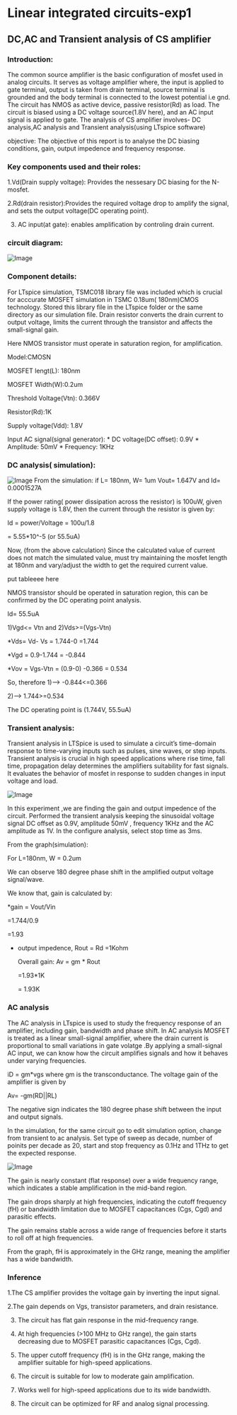 # Linear integrated circuits-exp1
## DC,AC and Transient analysis of CS amplifier
### Introduction:
The common source amplifier is the basic configuration of mosfet used in analog circuits. It serves as voltage amplifier where, the input is applied to gate terminal, output is taken from drain terminal, source terminal is grounded and the body terminal is connected to the lowest potential i.e gnd. 
The circuit has NMOS as active device, passive resistor(Rd) as load. The circuit is biased using a DC voltage source(1.8V here), and an AC input signal is applied to gate.
The analysis of CS amplifier involves- DC analysis,AC analysis and Transient analysis(using LTspice software)

objective: The objective of this report is to analyse the DC biasing conditions, gain, output impedence and frequency response.
### Key components used and their roles:
1.Vd(Drain supply voltage): Provides the nessesary DC biasing for the N-mosfet.

2.Rd(drain resistor):Provides the required voltage drop to amplify the signal, and sets the output voltage(DC operating point).

3. AC input(at gate): enables amplification by controling drain current.

### circuit diagram:
![Image](https://github.com/user-attachments/assets/126e8794-4bd5-4100-838e-90e58d624d87)

### Component details:
For LTspice simulation, TSMC018 library file was included which is crucial for acccurate MOSFET simulation in TSMC 0.18um( 180nm)CMOS technology. Stored this library file in the LTspice folder or the same directory as our simulation file. Drain resistor converts the drain current to output voltage, limits the current through the transistor and affects the small-signal gain.

Here NMOS transistor must operate in saturation region, for amplification.

Model:CMOSN

MOSFET lengt(L): 180nm

MOSFET Width(W):0.2um

Threshold Voltage(Vtn): 0.366V

Resistor(Rd):1K

Supply voltage(Vdd): 1.8V

Input AC signal(signal generator):
      * DC voltage(DC offset): 0.9V
      * Amplitude: 50mV
      * Frequency: 1KHz


### DC analysis( simulation):
![Image](https://github.com/user-attachments/assets/02d80bac-c555-4f31-9347-0314dee3c94a)
From the simulation: if L= 180nm, W= 1um
                    Vout= 1.647V and Id= 0.0001527A


If the power rating( power dissipation across the resistor) is 100uW, given supply voltage is 1.8V, then the current through the resistor is given by:

 Id = power/Voltage = 100u/1.8
                     
= 5.55*10^-5  (or 55.5uA)

 
Now, (from the above calculation) Since the calculated value of current does not match the simulated value, must try maintaining the mosfet length at 180nm and vary/adjust the width to get the required current value.


put tableeee here

NMOS transistor should be operated in saturation region, this can be confirmed by the DC operating point analysis.

Id= 55.5uA

1)Vgd<= Vtn  and 2)Vds>=(Vgs-Vtn)

*Vds= Vd- Vs = 1.744-0 =1.744

*Vgd = 0.9-1.744 = -0.844

*Vov = Vgs-Vtn = (0.9-0) -0.366 = 0.534

So, therefore 1)--> -0.844<=0.366

2)--> 1.744>=0.534  

The DC operating point is (1.744V, 55.5uA)


### Transient analysis:

Transient analysis in LTSpice is used to simulate a circuit’s time-domain response to time-varying inputs such as pulses, sine waves, or step inputs. Transient analysis is crucial in high speed applications where rise time, fall time, propagation delay determines the amplifiers suitability for fast signals. It evaluates the behavior of mosfet in response to sudden changes in input voltage and load.

![Image](https://github.com/user-attachments/assets/1777641c-ff17-4487-8528-bcab4ef5715b)

In this experiment ,we are finding the gain and output impedence of the circuit. Performed the transient analysis keeping the sinusoidal voltage signal DC offset as 0.9V, amplitude 50mV , frequency 1KHz and the AC amplitude as 1V. In the configure analysis, select stop time as 3ms.

From the graph(simulation):

For L=180nm, W = 0.2um

We can observe 180 degree phase shift in the amplified output voltage signal/wave.

We know that, gain is calculated by:

*gain = Vout/Vin

=1.744/0.9

 =1.93

* output impedence, Rout = Rd =1Kohm

   Overall gain: Av = gm * Rout

  =1.93*1K

  = 1.93K

  
 ### AC analysis

 The AC analysis in LTspice is used to study the frequency response of an amplifier, including gain, bandwidth and phase shift. In AC analysis MOSFET is treated as a linear small-signal amplifier, where the drain current is proportional to small variations in gate volatge .By applying a small-signal AC input, we can know how the circuit amplifies signals and how it behaves under varying frequencies.

 iD = gm*vgs
 where gm is the transconductance. The voltage gain of the amplifier is given by

 Av= -gm(RD||RL) 

 The negative sign indicates the 180 degree phase shift between the input and output signals.

 In the simulation,  for the same circuit go to edit simulation option, change from transient to ac analysis. Set type of sweep as decade, number of poinits per decade as 20, start and stop frequency as 0.1Hz and 1THz to get the expected response.

![Image](https://github.com/user-attachments/assets/0cb3d795-6bf7-4e0c-a5a5-4e4c83270ad3)

The gain is nearly constant (flat response) over a wide frequency range, which indicates a stable amplification in the mid-band region.

 The gain drops sharply at high frequencies, indicating the cutoff frequency (fH) or bandwidth limitation due to MOSFET capacitances (Cgs, Cgd) and parasitic effects.

 The gain remains stable across a wide range of frequencies before it starts to roll off at high frequencies.

 From the graph, fH is approximately in the GHz range, meaning the amplifier has a wide bandwidth.


 ### Inference

 1.The CS amplifier provides the voltage gain by inverting the input signal.
 
 2.The gain depends on Vgs, transistor parameters, and drain resistance.

 3. The circuit has flat gain response in the mid-frequency range.

 4. At high frequencies (>100 MHz to GHz range), the gain starts decreasing due to MOSFET parasitic capacitances (Cgs, Cgd).

 5. The upper cutoff frequency (fH) is in the GHz range, making the amplifier suitable for high-speed applications.

 6. The circuit is suitable for low to moderate gain amplification.

 7. Works well for high-speed applications due to its wide bandwidth.

 8. The circuit can be optimized for RF and analog signal processing.



 

                                         








